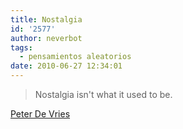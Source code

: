 ```yaml
---
title: Nostalgia
id: '2577'
author: neverbot
tags:
  - pensamientos aleatorios
date: 2010-06-27 12:34:01
---
```


> Nostalgia isn't what it used to be.

[Peter De Vries](http://en.wikipedia.org/wiki/Peter_De_Vries)